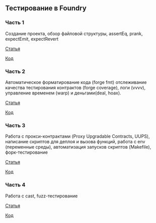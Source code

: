 ## Тестирование в Foundry 

### Часть 1

Создание проекта, обзор файловой структуры, assertEq, prank, expectEmit, expectRevert

[Статья](https://habr.com/ru/articles/764576/)

[Код](https://github.com/sudovag3/foundry-course/tree/part-1)


### Часть 2

Aвтоматическое форматирование кода (forge fmt) отслеживание качества тестирования контрактов (forge coverage), логи (vvvv), управление временем (warp) и деньгами(deal, hoax).

[Статья](https://habr.com/ru/articles/764668/)

[Код](https://github.com/sudovag3/foundry-course/tree/part-2)


### Часть 3

Работа с прокси-контрактами (Proxy Upgradable Contracts, UUPS), написание скриптов для деплоя и вызова функций, работа с env (переменные среды), автоматизация запусков скриптов (Makefile), форк-тестирование

[Статья](https://habr.com/ru/articles/765266/)

[Код](https://github.com/sudovag3/foundry-course/tree/part-3)

### Часть 4

Работа с cast, fuzz-тестирование

[Статья](https://habr.com/ru/articles/766078/)

[Код](https://github.com/sudovag3/foundry-course/tree/part-4)